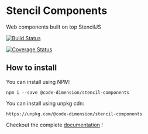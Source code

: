 # Stencil Components

Web components built on top StencilJS

[![Build Status](https://travis-ci.org/CodeDimension/stencil-components.svg?branch=master)](https://travis-ci.org/CodeDimension/stencil-components)

[![Coverage Status](https://coveralls.io/repos/github/CodeDimension/stencil-components/badge.svg?branch=master)](https://coveralls.io/github/CodeDimension/stencil-components?branch=master)


## How to install

You can install using NPM: 

```
npm i --save @code-dimension/stencil-components
```

You can install using unpkg cdn: 
```
https://unpkg.com/@code-dimension/stencil-components
```

Checkout the complete [documentation](https://codedimension.github.io/stencil-components/) !
